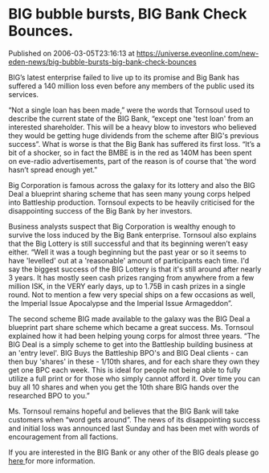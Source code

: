 # BIG bubble bursts, BIG Bank Check Bounces.
Published on 2006-03-05T23:16:13 at https://universe.eveonline.com/new-eden-news/big-bubble-bursts-big-bank-check-bounces

BIG’s latest enterprise failed to live up to its promise and Big Bank has suffered a 140 million loss even before any members of the public used its services. 

“Not a single loan has been made,” were the words that Tornsoul used to describe the current state of the BIG Bank, “except one 'test loan' from an interested shareholder. This will be a heavy blow to investors who believed they would be getting huge dividends from the scheme after BIG's previous success”. What is worse is that the Big Bank has suffered its first loss. “It’s a bit of a shocker, so in fact the BMBE is in the red as 140M has been spent on eve-radio advertisements, part of the reason is of course that 'the word hasn’t spread enough yet." 

Big Corporation is famous across the galaxy for its lottery and also the BIG Deal a blueprint sharing scheme that has seen many young corps helped into Battleship production. Tornsoul expects to be heavily criticised for the disappointing success of the Big Bank by her investors. 

Business analysts suspect that Big Corporation is wealthy enough to survive the loss induced by the Big Bank enterprise. Tornsoul also explains that the Big Lottery is still successful and that its beginning weren’t easy either. “Well it was a tough beginning but the past year or so it seems to have 'levelled' out at a 'reasonable' amount of participants each time. I'd say the biggest success of the BIG Lottery is that it's still around after nearly 3 years. It has mostly seen cash prizes ranging from anywhere from a few million ISK, in the VERY early days, up to 1.75B in cash prizes in a single round. Not to mention a few very special ships on a few occasions as well, the Imperial Issue Apocalypse and the Imperial Issue Armageddon”. 

The second scheme BIG made available to the galaxy was the BIG Deal a blueprint part share scheme which became a great success. Ms. Tornsoul explained how it had been helping young corps for almost three years. “The BIG Deal is a simply scheme to get into the Battleship building business at an 'entry level'. BIG Buys the Battleship BPO's and BIG Deal clients - can then buy 'shares' in these - 1/10th shares, and for each share they own they get one BPC each week. This is ideal for people not being able to fully utilize a full print or for those who simply cannot afford it. Over time you can buy all 10 shares and when you get the 10th share BIG hands over the researched BPO to you.” 

Ms. Tornsoul remains hopeful and believes that the BIG Bank will take customers when “word gets around”. The news of its disappointing success and initial loss was announced last Sunday and has been met with words of encouragement from all factions. 

If you are interested in the BIG Bank or any other of the BIG deals please go [ here ](”http://big.wayland.dk/default.asp”) for more information.
